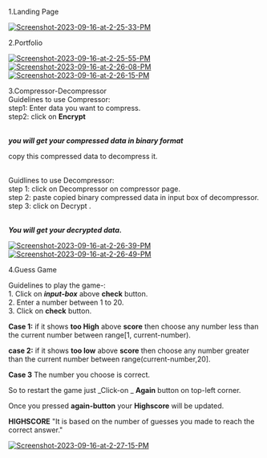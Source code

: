 1.Landing Page <br>

<a href="https://ibb.co/M6hNQbT"><img src="https://i.ibb.co/m8Bzgms/Screenshot-2023-09-16-at-2-25-33-PM.png" alt="Screenshot-2023-09-16-at-2-25-33-PM" border="0"></a>

2.Portfolio <br>

<a href="https://ibb.co/GcbGzVw"><img src="https://i.ibb.co/PwfJq5p/Screenshot-2023-09-16-at-2-25-55-PM.png" alt="Screenshot-2023-09-16-at-2-25-55-PM" border="0"></a>
<a href="https://ibb.co/ZznxbbG"><img src="https://i.ibb.co/r2CHXXF/Screenshot-2023-09-16-at-2-26-08-PM.png" alt="Screenshot-2023-09-16-at-2-26-08-PM" border="0"></a>
<a href="https://ibb.co/XYm2fxW"><img src="https://i.ibb.co/sWLmp9g/Screenshot-2023-09-16-at-2-26-15-PM.png" alt="Screenshot-2023-09-16-at-2-26-15-PM" border="0"></a>

3.Compressor-Decompressor<br>
Guidelines to use Compressor: 
<br>step1: Enter data you want to compress.
<br>step2: click on **Encrypt**

<br>_**you will get your compressed data in binary format**_

copy this compressed data to decompress it.

<br>Guidlines to use Decompressor:
<br>step 1: click on Decompressor on compressor page.
<br>step 2: paste copied binary compressed data in input box of decompressor.
<br>step 3: click on Decrypt .

<br>_**You will get your decrypted data.**_


<a href="https://ibb.co/Js10WXJ"><img src="https://i.ibb.co/Vq1r0X4/Screenshot-2023-09-16-at-2-26-39-PM.png" alt="Screenshot-2023-09-16-at-2-26-39-PM" border="0"></a>
<a href="https://ibb.co/m4gSzkB"><img src="https://i.ibb.co/SBGJvbx/Screenshot-2023-09-16-at-2-26-49-PM.png" alt="Screenshot-2023-09-16-at-2-26-49-PM" border="0"></a>

4.Guess Game<br>

Guidelines to play the game-:
<br>1. Click on _**input-box**_ above **check** button.
<br>2. Enter a number between 1 to 20. 
<br>3. Click on **check** button.

**Case 1:**
if it shows **too High**  above **score** then choose any number less than the current number between range[1, current-number).

**case 2:**
if it shows **too low**  above **score** then choose any number greater than the current number between range(current-number,20].

**Case 3**
The number you choose is correct.

So to restart the game just _Click-on _ **Again** button on top-left corner.

Once you pressed **again-button** your **Highscore** will be updated.

**HIGHSCORE**
"It is based on the number of guesses you made to reach the correct answer."



<a href="https://ibb.co/GVBNkCm"><img src="https://i.ibb.co/wK3jCpt/Screenshot-2023-09-16-at-2-27-15-PM.png" alt="Screenshot-2023-09-16-at-2-27-15-PM" border="0"></a>

